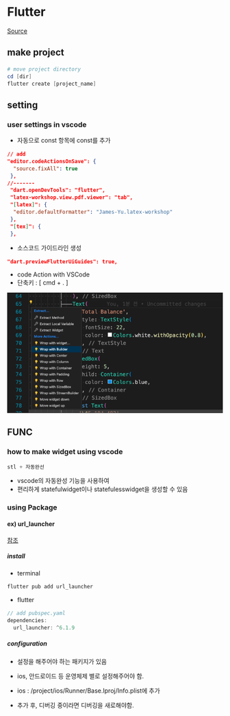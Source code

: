# Flutter

[Source](https://nomadcoders.co/)

## make project

```powershell
# move project directory
cd [dir]
flutter create [project_name]
```

## setting

### user settings in vscode

- 자동으로 const 항목에 const를 추가

```json
// add
"editor.codeActionsOnSave": {
  "source.fixAll": true
 },
//-------
 "dart.openDevTools": "flutter",
 "latex-workshop.view.pdf.viewer": "tab",
 "[latex]": {
  "editor.defaultFormatter": "James-Yu.latex-workshop"
 },
 "[tex]": {
 },
```

- 소스코드 가이드라인 생성

```json
"dart.previewFlutterUiGuides": true,
```

- code Action with VSCode
- 단축키 : [ cmd + . ]

![ex codeaction](./image/img_flutter_codeAction.png)

## FUNC

### how to make widget using vscode

```dart
stl + 자동완선
```

- vscode의 자동완성 기능을 사용하여
- 편리하게 statefulwidget이나 statefulesswidget을 생성할 수 있음

### using Package

#### ex) url_launcher

[참조](https://pub.dev/packages/url_launcher)

##### install

- terminal
  
```powershell
flutter pub add url_launcher
```

- flutter

```dart
// add pubspec.yaml
dependencies:
  url_launcher: ^6.1.9
```

##### configuration

- 설정을 해주어야 하는 패키지가 있음
- ios, 안드로이드 등 운영체제 별로 설정해주어야 함.

- ios : /project/ios/Runner/Base.Iproj/Info.plist에 추가

- 추가 후, 디버깅 중이라면 디버깅을 새로해야함.
